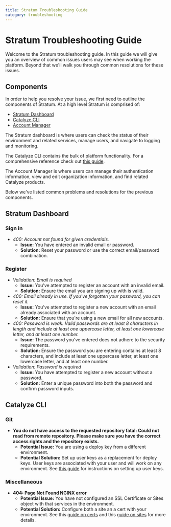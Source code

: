 ```yaml
---
title: Stratum Troubleshooting Guide
category: troubleshooting
---
```


# Stratum Troubleshooting Guide

Welcome to the Stratum troubleshooting guide. In this guide we will give you an overview of common issues users may see when working the platform. Beyond that we'll walk you through common resolutions for these issues.

## Components

In order to help you resolve your issue, we first need to outline the components of Stratum. At a high level Stratum is comprised of:

- [Stratum Dashboard](//product.catalyze.io/stratum)
- [Catalyze CLI](//github.com/catalyzeio/cli)
- [Account Manager](//product.catalyze.io)

The Stratum dashboard is where users can check the status of their environment and related services, manage users, and navigate to logging and monitoring.

The Catalyze CLI contains the bulk of platform functionality. For a comprehensive reference check out [this guide](//resources.catalyze.io/paas/paas-cli-reference/).

The Account Manager is where users can manage their authentication information, view and edit organization information, and find related Catalyze products.

Below we've listed common problems and resolutions for the previous components.

## Stratum Dashboard

### Sign in
- *400: Account not found for given credentials.*
     - **Issue:** You have entered an invalid email or password.
     - **Solution:** Reset your password or use the correct email/password combination.

### Register
- *Validation: Email is required*
    - **Issue:** You've attempted to register an account with an invalid email.
    - **Solution:** Ensure the email you are signing up with is valid.
- *400: Email already in use. If you've forgotten your password, you can reset it.*
    - **Issue:** You've attempted to register a new account with an email already associated with an account.
    - **Solution:** Ensure that you're using a new email for all new accounts.
- *400: Password is weak. Valid passwords are at least 8 characters in length and include at least one uppercase letter, at least one lowercase letter, and at least one number.*
    - **Issue:** The password you've entered does not adhere to the security requirements.
    - **Solution:** Ensure the password you are entering contains at least 8 characters, and include at least one uppercase letter, at least one lowercase letter, and at least one number.
- *Validation: Password is required*
    - **Issue:** You have attempted to register a new account without a password.
    - **Solution:** Enter a unique password into both the password and confirm password inputs.

## Catalyze CLI

### Git
- **You do not have access to the requested repository fatal: Could not read from remote repository. Please make sure you have the correct access rights and the repository exists.**
    - **Potential Issue:** You are using a deploy key from a different environment.
    - **Potential Solution:** Set up user keys as a replacement for deploy keys. User keys are associated with your user and will work on any environment. See [this guide](//resources.catalyze.io/stratum/articles/ssh-keys/#how-can-i-setup-user-keys-on-my-account?) for instructions on setting up user keys.

### Miscellaneous

- **404: Page Not Found NGINX error**
    - **Potential Issue:** You have not configured an SSL Certificate or Sites object with that services in the environment.
    - **Potential Solution:** Configure both a site an a cert with your environment. See this [guide on certs](//resources.catalyze.io/stratum/articles/guides/self-service-SSL/) and this [guide on sites](//resources.catalyze.io/stratum/articles/initial-setup/#sites-setup) for more details.
